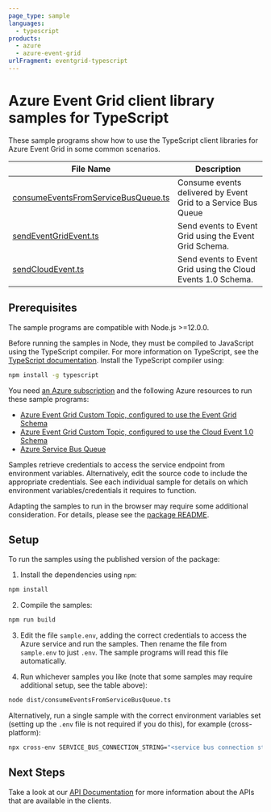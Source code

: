 ```yaml
---
page_type: sample
languages:
  - typescript
products:
  - azure
  - azure-event-grid
urlFragment: eventgrid-typescript
---
```


# Azure Event Grid client library samples for TypeScript

These sample programs show how to use the TypeScript client libraries for Azure Event Grid in some common scenarios.

| **File Name**                                                           | **Description**                                               |
| ----------------------------------------------------------------------- | ------------------------------------------------------------- |
| [consumeEventsFromServiceBusQueue.ts][consumeeventsfromservicebusqueue] | Consume events delivered by Event Grid to a Service Bus Queue |
| [sendEventGridEvent.ts][sendeventgridevent]                             | Send events to Event Grid using the Event Grid Schema.        |
| [sendCloudEvent.ts][sendcloudevent]                                     | Send events to Event Grid using the Cloud Events 1.0 Schema.  |

## Prerequisites

The sample programs are compatible with Node.js >=12.0.0.

Before running the samples in Node, they must be compiled to JavaScript using the TypeScript compiler. For more information on TypeScript, see the [TypeScript documentation][typescript]. Install the TypeScript compiler using:

```bash
npm install -g typescript
```

You need [an Azure subscription][freesub] and the following Azure resources to run these sample programs:

- [Azure Event Grid Custom Topic, configured to use the Event Grid Schema][createinstance_azureeventgridcustomtopic,configuredtousetheeventgridschema]
- [Azure Event Grid Custom Topic, configured to use the Cloud Event 1.0 Schema][createinstance_azureeventgridcustomtopic,configuredtousethecloudevent1.0schema]
- [Azure Service Bus Queue][createinstance_azureservicebusqueue]

Samples retrieve credentials to access the service endpoint from environment variables. Alternatively, edit the source code to include the appropriate credentials. See each individual sample for details on which environment variables/credentials it requires to function.

Adapting the samples to run in the browser may require some additional consideration. For details, please see the [package README][package].

## Setup

To run the samples using the published version of the package:

1. Install the dependencies using `npm`:

```bash
npm install
```

2. Compile the samples:

```bash
npm run build
```

3. Edit the file `sample.env`, adding the correct credentials to access the Azure service and run the samples. Then rename the file from `sample.env` to just `.env`. The sample programs will read this file automatically.

4. Run whichever samples you like (note that some samples may require additional setup, see the table above):

```bash
node dist/consumeEventsFromServiceBusQueue.ts
```

Alternatively, run a single sample with the correct environment variables set (setting up the `.env` file is not required if you do this), for example (cross-platform):

```bash
npx cross-env SERVICE_BUS_CONNECTION_STRING="<service bus connection string>" SERVICE_BUS_QUEUE_NAME="<service bus queue name>" node dist/consumeEventsFromServiceBusQueue.js
```

## Next Steps

Take a look at our [API Documentation][apiref] for more information about the APIs that are available in the clients.

[consumeeventsfromservicebusqueue]: https://github.com/Azure/azure-sdk-for-js/blob/master/sdk/eventgrid/eventgrid/samples/v4/typescript/src/consumeEventsFromServiceBusQueue.ts
[sendeventgridevent]: https://github.com/Azure/azure-sdk-for-js/blob/master/sdk/eventgrid/eventgrid/samples/v4/typescript/src/sendEventGridEvent.ts
[sendcloudevent]: https://github.com/Azure/azure-sdk-for-js/blob/master/sdk/eventgrid/eventgrid/samples/v4/typescript/src/sendCloudEvent.ts
[apiref]: https://docs.microsoft.com/javascript/api/@azure/eventgrid
[freesub]: https://azure.microsoft.com/free/
[createinstance_azureeventgridcustomtopic,configuredtousetheeventgridschema]: https://docs.microsoft.com/azure/event-grid/scripts/event-grid-cli-create-custom-topic
[createinstance_azureeventgridcustomtopic,configuredtousethecloudevent1.0schema]: https://docs.microsoft.com/azure/event-grid/scripts/event-grid-cli-create-custom-topic
[createinstance_azureservicebusqueue]: https://docs.microsoft.com/azure/service-bus-messaging/service-bus-quickstart-portal
[package]: https://github.com/Azure/azure-sdk-for-js/tree/master/sdk/eventgrid/eventgrid/README.md
[typescript]: https://www.typescriptlang.org/docs/home.html
